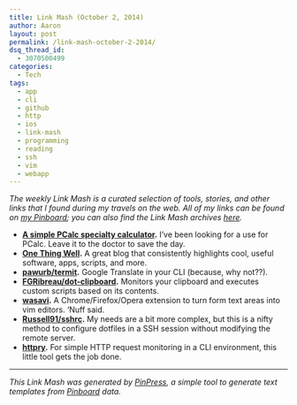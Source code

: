 ```yaml
---
title: Link Mash (October 2, 2014)
author: Aaron
layout: post
permalink: /link-mash-october-2-2014/
dsq_thread_id:
  - 3070500499
categories:
  - Tech
tags:
  - app
  - cli
  - github
  - http
  - ios
  - link-mash
  - programming
  - reading
  - ssh
  - vim
  - webapp
---
```

*The weekly Link Mash is a curated selection of tools, stories, and other links that I found during my travels on the web. All of my links can be found on&nbsp;<a title="Bachya's Pinboard: Link Mash" href="https://pinboard.in/u:bachya/t:link-mash/" target="_blank">my Pinboard</a>; you can also find the Link Mash archives <a href="/tag/link-mash/" target="_blank">here</a>.*

  * **<a title="A simple PCalc specialty calculator" href="http://www.leancrew.com/all-this/2014/09/a-simple-pcalc-specialty-calculator/" target="_blank">A simple PCalc specialty calculator</a>.** I&#8217;ve been looking for a use for PCalc. Leave it to the doctor to save the day.
  * **<a title="One Thing Well" href="http://onethingwell.org/" target="_blank">One Thing Well</a>.** A great blog that consistently highlights cool, useful software, apps, scripts, and more.
  * **<a title="pawurb/termit" href="https://github.com/pawurb/termit" target="_blank">pawurb/termit</a>.** Google Translate in your CLI (because, why not??).
  * **<a title="FGRibreau/dot-clipboard" href="https://github.com/FGRibreau/dot-clipboard" target="_blank">FGRibreau/dot-clipboard</a>.** Monitors your clipboard and executes custom scripts based on its contents.
  * **<a title="wasavi" href="http://appsweets.net/wasavi/" target="_blank">wasavi</a>.** A Chrome/Firefox/Opera extension to turn form text areas into vim editors. &#8216;Nuff said.
  * **<a title="Russell91/sshrc" href="https://github.com/Russell91/sshrc" target="_blank">Russell91/sshrc</a>.** My needs are a bit more complex, but this is a nifty method to configure dotfiles in a SSH session without modifying the remote server.
  * **<a title="httpry" href="http://dumpsterventures.com/jason/httpry/" target="_blank">httpry</a>.** For simple HTTP request monitoring in a CLI environment, this little tool gets the job done.

* * *

*This Link Mash was generated by <a title="PinPress" href="https://github.com/bachya/pinpress" target="_blank">PinPress</a>, a simple tool to generate text templates from <a title="Pinboard" href="https://pinboard.in" target="_blank">Pinboard</a> data.*

